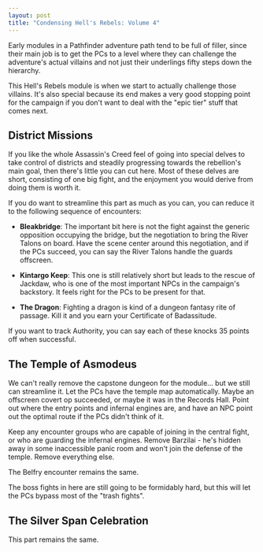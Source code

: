 ```yaml
---
layout: post
title: "Condensing Hell's Rebels: Volume 4"
---
```


Early modules in a Pathfinder adventure path tend to be full of filler, since
their main job is to get the PCs to a level where they can challenge the
adventure's actual villains and not just their underlings fifty steps down the
hierarchy.

This Hell's Rebels module is when we start to actually challenge those
villains. It's also special because its end makes a very good stopping point for
the campaign if you don't want to deal with the "epic tier" stuff that comes
next.

## District Missions

If you like the whole Assassin's Creed feel of going into special delves to take
control of districts and steadily progressing towards the rebellion's main goal,
then there's little you can cut here. Most of these delves are short, consisting
of one big fight, and the enjoyment you would derive from doing them is worth
it.

If you do want to streamline this part as much as you can, you can reduce it to
the following sequence of encounters:

- **Bleakbridge**: The important bit here is not the fight against the generic
  opposition occupying the bridge, but the negotiation to bring the River Talons
  on board. Have the scene center around this negotiation, and if the PCs
  succeed, you can say the River Talons handle the guards offscreen.

- **Kintargo Keep**: This one is still relatively short but leads to the rescue
  of Jackdaw, who is one of the most important NPCs in the campaign's
  backstory. It feels right for the PCs to be present for that.

- **The Dragon**: Fighting a dragon is kind of a dungeon fantasy rite of
  passage. Kill it and you earn your Certificate of Badassitude.

If you want to track Authority, you can say each of these knocks 35 points off
when successful.

## The Temple of Asmodeus

We can't really remove the capstone dungeon for the module... but we still can
streamline it. Let the PCs have the temple map automatically. Maybe an offscreen
covert op succeeded, or maybe it was in the Records Hall. Point out where the
entry points and infernal engines are, and have an NPC point out the optimal
route if the PCs didn't think of it.

Keep any encounter groups who are capable of joining in the central fight, or
who are guarding the infernal engines. Remove Barzilai - he's hidden away in
some inaccessible panic room and won't join the defense of the temple. Remove
everything else.

The Belfry encounter remains the same.

The boss fights in here are still going to be formidably hard, but this will let
the PCs bypass most of the "trash fights".

## The Silver Span Celebration

This part remains the same.
